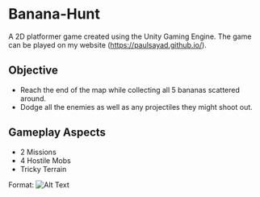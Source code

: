 # Banana-Hunt

A 2D platformer game created using the Unity Gaming Engine. The game can be played on my website (https://paulsayad.github.io/).

## Objective

* Reach the end of the map while collecting all 5 bananas scattered around.
* Dodge all the enemies as well as any projectiles they might shoot out.

## Gameplay Aspects

* 2 Missions
* 4 Hostile Mobs
* Tricky Terrain

Format: ![Alt Text](https://gyazo.com/f95c2240cc004ca7d7f2d08d24a6bed1)

